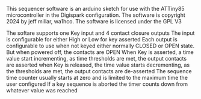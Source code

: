 This sequencer software is an arduino sketch for use with the ATTiny85 microcontroller in the Digispark configuration.
The software is copyright 2024 by jeff millar, wa1hco.  The software is licensed under the GPL V3

The softare supports one Key input and 4 contact closure outputs
The input is configurable for either High or Low for key asserted
Each output is configurable to use when not keyed either normally CLOSED or OPEN state.  But when powered off, the contacts are OPEN
When Key is asserted, a time value start incrementing, as time thresholds are met, the output contacts are asserted
when Key is released, the time value starts decrementing, as the thresholds are met, the output contacts are de-asserted
The sequence time counter usually starts at zero and is limited to the maximum time the user configured
If a key sequence is aborted the timer counts down from whatever value was reached
